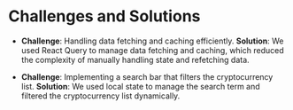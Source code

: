 # Challenges and Solutions

- **Challenge**: Handling data fetching and caching efficiently.
  **Solution**: We used React Query to manage data fetching and caching, which reduced the complexity of manually handling state and refetching data.

- **Challenge**: Implementing a search bar that filters the cryptocurrency list.
  **Solution**: We used local state to manage the search term and filtered the cryptocurrency list dynamically.
